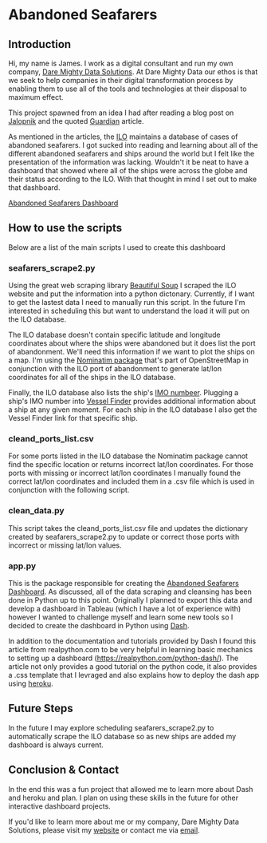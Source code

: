 # Abandoned Seafarers

## Introduction
Hi, my name is James. I work as a digital consultant and run my own company, [Dare Mighty Data Solutions](www.daremightydata.com). At Dare Mighty Data our ethos is that we seek to help companies in their digital transformation process by enabling them to use all of the tools and technologies at their disposal to maximum effect. 

This project spawned from an idea I had after reading a blog post on [Jalopnik](https://jalopnik.com/crew-of-ever-given-really-dont-want-to-spend-years-stuc-1846730643) and the quoted [Guardian](https://www.theguardian.com/environment/2021/apr/19/ever-given-crew-fear-joining-ranks-of-seafarers-stranded-on-ships-for-years) article.

As mentioned in the articles, the [ILO](https://www.ilo.org/dyn/seafarers/seafarersBrowse.list?p_lang=en) maintains a database of cases of abandoned seafarers. I got sucked into reading and learning about all of the different abandoned seafarers and ships around the world but I felt like the presentation of the information was lacking. Wouldn't it be neat to have a dashboard that showed where all of the ships were across the globe and their status according to the ILO. With that thought in mind I set out to make that dashboard.
 
[Abandoned Seafarers Dashboard](https://abandoned-seafarers.herokuapp.com/)
 
## How to use the scripts
Below are a list of the main scripts I used to create this dashboard

### seafarers_scrape2.py
Using the great web scraping library [Beautiful Soup](https://www.crummy.com/software/BeautifulSoup/bs4/doc/) I scraped the ILO website and put the information into a python dictonary. Currently, if I want to get the lastest data I need to manually run this script. In the future I'm interested in scheduling this but want to understand the load it will put on the ILO database.

The ILO database doesn't contain specific latitude and longitude coordinates about where the ships were abandoned but it does list the port of abandonment. We'll need this information if we want to plot the ships on a map. I'm using the [Nominatim package](https://wiki.openstreetmap.org/wiki/Nominatim) that's part of OpenStreetMap in conjunction with the ILO port of abandonment to generate lat/lon coordinates for all of the ships in the ILO database.

Finally, the ILO database also lists the ship's [IMO numbeer](https://en.wikipedia.org/wiki/IMO_number). Plugging a ship's IMO number into [Vessel Finder](https://www.vesselfinder.com/vessels) provides additional information about a ship at any given moment. For each ship in the ILO database I also get the Vessel Finder link for that specific ship.

### cleand_ports_list.csv
For some ports listed in the ILO database the Nominatim package cannot find the specific location or returns incorrect lat/lon coordinates. For those ports with missing or incorrect lat/lon coordinates I manually found the correct lat/lon coordinates and included them in a .csv file which is used in conjunction with the following script.

### clean_data.py
This script takes the cleand_ports_list.csv file and updates the dictionary created by seafarers_scrape2.py to update or correct those ports with incorrect or missing lat/lon values.

### app.py
This is the package responsible for creating the [Abandoned Seafarers Dashboard](https://abandoned-seafarers.herokuapp.com/). As discussed, all of the data scraping and cleansing has been done in Python up to this point. Originally I planned to export this data and develop a dashboard in Tableau (which I have a lot of experience with) however I wanted to challenge myself and learn some new tools so I decided to create the dashboard in Python using [Dash](https://dash.plotly.com/).

In addition to the documentation and tutorials provided by Dash I found this article from realpython.com to be very helpful in learning basic mechanics to setting up a dashboard (https://realpython.com/python-dash/). The article not only provides a good tutorial on the python code, it also provides a .css template that I levraged and also explains how to deploy the dash app using [heroku](https://www.heroku.com/).

## Future Steps
In the future I may explore scheduling seafarers_scrape2.py to automatically scrape the ILO database so as new ships are added my dashboard is always current.

## Conclusion & Contact
In the end this was a fun project that allowed me to learn more about Dash and heroku and plan. I plan on using these skills in the future for other interactive dashboard projects.

If you'd like to learn more about me or my company, Dare Mighty Data Solutions, please visit my [website](www.daremightydata.com) or contact me via [email](james@daremightydata.com).
